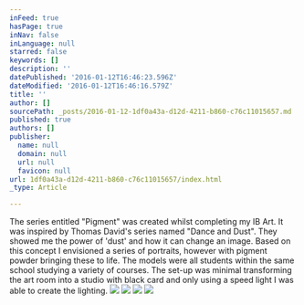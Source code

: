 ```yaml
---
inFeed: true
hasPage: true
inNav: false
inLanguage: null
starred: false
keywords: []
description: ''
datePublished: '2016-01-12T16:46:23.596Z'
dateModified: '2016-01-12T16:46:16.579Z'
title: ''
author: []
sourcePath: _posts/2016-01-12-1df0a43a-d12d-4211-b860-c76c11015657.md
published: true
authors: []
publisher:
  name: null
  domain: null
  url: null
  favicon: null
url: 1df0a43a-d12d-4211-b860-c76c11015657/index.html
_type: Article

---
```

The series entitled "Pigment" was created whilst completing my IB Art. It was inspired by Thomas David's series named "Dance and Dust". They showed me the power of 'dust' and how it can change an image.
Based on this concept I envisioned a series of portraits, however with pigment powder bringing these to life. The models were all students within the same school studying a variety of courses.
The set-up was minimal transforming the art room into a studio with black card and only using a speed light I was able to create the lighting.
![](https://s3-us-west-2.amazonaws.com/the-grid-img/p/00ef06ce026d4992fb48c4d9a4fca337aa1bebcd.jpg)
![](https://s3-us-west-2.amazonaws.com/the-grid-img/p/3808e7bb6318777e9a37c2e390ef267e0db09951.jpg)
![](https://s3-us-west-2.amazonaws.com/the-grid-img/p/ef9dd2dc57b0b5c64572cda013d8e4bc33aa389f.jpg)
![](https://s3-us-west-2.amazonaws.com/the-grid-img/p/d7f868e8a2b8b8827830a7c667a3a7c0d68020b1.jpg)